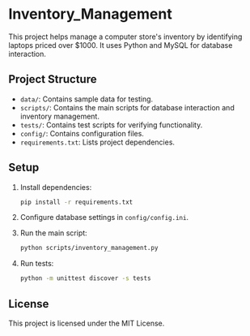 # Inventory_Management

This project helps manage a computer store's inventory by identifying laptops priced over $1000. It uses Python and MySQL for database interaction.

## Project Structure

- `data/`: Contains sample data for testing.
- `scripts/`: Contains the main scripts for database interaction and inventory management.
- `tests/`: Contains test scripts for verifying functionality.
- `config/`: Contains configuration files.
- `requirements.txt`: Lists project dependencies.

## Setup

1. Install dependencies:
    ```bash
    pip install -r requirements.txt
    ```

2. Configure database settings in `config/config.ini`.

3. Run the main script:
    ```bash
    python scripts/inventory_management.py
    ```

4. Run tests:
    ```bash
    python -m unittest discover -s tests
    ```

## License

This project is licensed under the MIT License.
